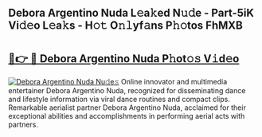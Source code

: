 ## Debora Argentino Nuda L𝚎a𝚔ed N𝚞𝚍e - Part-5iK Vi𝚍𝚎o L𝚎a𝚔s - H𝚘𝚝 O𝚗𝚕yf𝚊ns P𝚑𝚘tos FhMXB

# <h2><a href="http://kfb6z5g.oniu.top/?m=Debora+Argentino+Nuda">🔗👉 🔴 Debora Argentino Nuda P𝚑ot𝚘𝚜 V𝚒d𝚎o</a></h2>

[![Debora Argentino Nuda Nu𝚍e𝚜](https://i.imgur.com/0qMVB7G.gif)](http://kfb6z5g.oniu.top/?m=Debora+Argentino+Nuda)
Online innovator and multimedia entertainer Debora Argentino Nuda, recognized for disseminating dance and lifestyle information via viral dance routines and compact clips. Remarkable aerialist partner Debora Argentino Nuda, acclaimed for their exceptional abilities and accomplishments in performing aerial acts with partners.  
